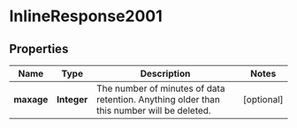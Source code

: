 

# InlineResponse2001

## Properties

Name | Type | Description | Notes
------------ | ------------- | ------------- | -------------
**maxage** | **Integer** | The number of minutes of data retention. Anything older than this number will be deleted. |  [optional]



